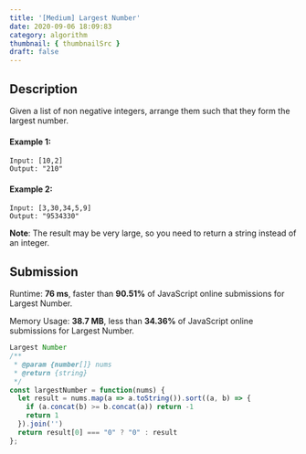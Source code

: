 ```yaml
---
title: '[Medium] Largest Number'
date: 2020-09-06 18:09:83
category: algorithm
thumbnail: { thumbnailSrc }
draft: false
---
```


## Description

Given a list of non negative integers, arrange them such that they form the largest number.

#### Example 1:

```
Input: [10,2]
Output: "210"
```

#### Example 2:

```
Input: [3,30,34,5,9]
Output: "9534330"
```

**Note**: The result may be very large, so you need to return a string instead of an integer.

## Submission

Runtime: **76 ms**, faster than **90.51%** of JavaScript online submissions for Largest Number.

Memory Usage: **38.7 MB**, less than **34.36%** of JavaScript online submissions for Largest Number.

```javascript
Largest Number
/**
 * @param {number[]} nums
 * @return {string}
 */
const largestNumber = function(nums) {
  let result = nums.map(a => a.toString()).sort((a, b) => {
    if (a.concat(b) >= b.concat(a)) return -1
    return 1
  }).join('')
  return result[0] === "0" ? "0" : result
};
```
